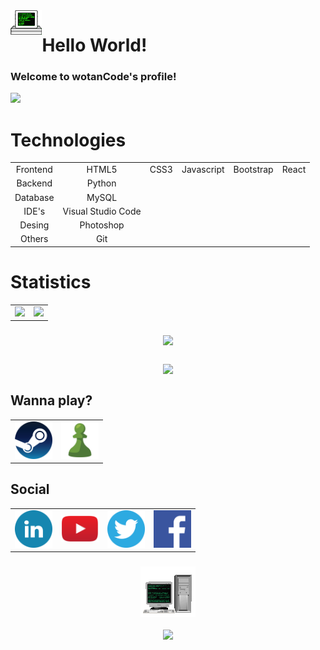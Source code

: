 <img align='left' src='gif/computer1.gif' width='10%'/> 

<h1 align="left">Hello World!</h1>

<h3 align="left">
  Welcome to wotanCode's profile!
</h3>

<!--
Mensaje typing
https://github.com/DenverCoder1/readme-typing-svg
![Typing SVG](https://readme-typing-svg.herokuapp.com?color=00FF00&multiline=true&height=120&lines=wotanCode%3A+Wake+up...;The+Matrix+has+you...;Follow+the+white+rabbit...;knock+knock+!!!)
-->
<img src="https://readme-typing-svg.herokuapp.com?color=00FF00&multiline=true&height=120&lines=wotanCode%3A+Wake+up...;The+Matrix+has+you...;Follow+the+white+rabbit...;knock+knock+!!!"/>

<h1>Technologies</h1>
<table align='center'>
  <tr>
    <td align='center'>Frontend</td>
    <td align='center'>HTML5</td>
    <td align='center'>CSS3</td>
    <td align='center'>Javascript</td>
    <td align='center'>Bootstrap</td>
    <td align='center'>React</td>
  </tr>
  <tr>
    <td align='center'>Backend</td>
    <td align='center'>Python</td>
  </tr>
  <tr>
    <td align='center'>Database</td>
    <td align='center'>MySQL</td>
  </tr>
  <tr>
    <td align='center'>IDE's</td>
    <td align='center'>Visual Studio Code</td>
  </tr>
 <tr>
    <td align='center'>Desing</td>
    <td align='center'>Photoshop</td>
  </tr>
   <tr>
    <td align='center'>Others</td>
    <td align='center'>Git</td>
  </tr>
 </table>

<h1>Statistics</h1>
<!--
Repositorio para la Card de los lenguajes utilizados
https://github.com/anuraghazra/github-readme-stats
![wotanCode GitHub stats](https://github-readme-stats.vercel.app/api?username=wotanCode&hide_border=true&show_icons=true&theme=dark)
[![Top Langs](https://github-readme-stats.vercel.app/api/top-langs/?username=wotanCode&hide_border=true&layout=compact&theme=dark)]
-->
 <table align='center'>
  <tr>
    <!--<td><a href="https://www.linkedin.com/in/pedro-yanez-a1a9b773/"><img src="svg/discord-icon.svg" alt="Discord"></a></th>-->
    <td><img src="https://github-readme-stats.vercel.app/api/top-langs/?username=wotanCode&hide_border=true&layout=compact&theme=dark"/></td>
    <td><img src="https://github-readme-stats.vercel.app/api?username=wotanCode&hide_border=true&show_icons=true&theme=dark"/></td>
  </tr>
 </table>
 
<!--
Repositorio para grafico de actividad
https://github.com/Ashutosh00710/github-readme-activity-graph
![wotanCode github activity graph](https://activity-graph.herokuapp.com/graph?username=wotanCode&area=true&hide_border=true&line=3AFC30&theme=react-dark)
-->
<h3 align='center'>
<img src="https://activity-graph.herokuapp.com/graph?username=wotanCode&area=true&hide_border=true&line=3AFC30&theme=react-dark"/>
</h3>

<!--
Repositorio para esta Card
https://github.com/denvercoder1/github-readme-streak-stats
![GitHub Streak](http://github-readme-streak-stats.herokuapp.com?user=wotanCode&theme=dark&hide_border=true&ring=59BFFF&fire=FFFFFF&stroke=59BFFF&currStreakLabel=FFFFFF&sideNums=59BFFF&sideLabels=59BFFF&currStreakNum=FFFFFF&dates=00DD2BEE)
-->

<h3 align='center'>
  <img align='center' src="http://github-readme-streak-stats.herokuapp.com?user=wotanCode&theme=dark&hide_border=true&ring=59BFFF&fire=FFFFFF&stroke=59BFFF&currStreakLabel=FFFFFF&sideNums=59BFFF&sideLabels=59BFFF&currStreakNum=FFFFFF&dates=00DD2BEE"/>
</h3>


## Wanna play?
<table align='center'>
  <tr>
    <!--<td><a href="https://www.linkedin.com/in/pedro-yanez-a1a9b773/"><img src="svg/discord-icon.svg" alt="Discord"></a></th>-->
    <td align='center'><a href="https://steamcommunity.com/id/idzenc"><img src="img/wannaplay/steam-icon.png" alt="Steam" width=60></a></td>
    <td align='center'><a href="https://www.chess.com/member/caballerodeplata"><img src="img/wannaplay/chess-icon.png" alt="Chess" width=60></a></td>
  </tr>
</table>

## Social
<table align='center'>
  <tr>
    <td align='center'><a href="https://www.linkedin.com/in/pedro-yanez-a1a9b773/"><img src="img/social/linkedin-icon.png" alt="linkedin" width=60></a></td>
    <td align='center'><a href="https://www.youtube.com/channel/UCwISu2hFg7EpOIZ8aV7iS6g"><img src="img/social/youtube-iconv2.png" alt="youtube" width=60></a></td>
    <td align='center'><a href="https://twitter.com/wotanCode"><img src="img/social/twitter-icon.png" alt="twitter" width=60></a></td>
    <td align='center'><a href="https://www.facebook.com/pedro.hackdeluz/"><img src="img/social/facebook-iconv2.png" alt="facebook" width=60></a></td>
  </tr>
 </table>
 
<!--
Repositorio original de la funcion de visitas
https://komarev.com/ghpvc/
![GitHub Views](https://komarev.com/ghpvc/?username=wotanCode&color=2685BF)
-->
<h3 align='center'>
 <p>
  <img src='gif/computer2.gif'/>
 </p>
  <img src="https://komarev.com/ghpvc/?username=wotanCode&color=2685BF">
</h3>
